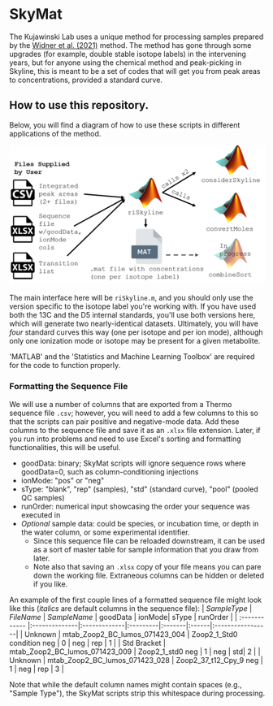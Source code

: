 # SkyMat
The Kujawinski Lab uses a unique method for processing samples prepared by the [Widner et al. (2021)](https://doi-org.libproxy.mit.edu/10.1021/acs.analchem.0c03769) method. 
The method has gone through some upgrades (for example, double stable isotope labels) in the intervening years, but for anyone using the chemical method and peak-picking in Skyline, this is meant to be a set of codes that will get you from peak areas to concentrations, provided a standard curve. 

## How to use this repository.
Below, you will find a diagram of how to use these scripts in different applications of the method.

<img src="images/flow.jpg" width="800">

The main interface here will be `riSkyline.m`, and you should only use the version specific to the isotope label you're working with. If you have used both the 13C and the D5 internal standards, you'll use both versions here, which will generate two nearly-identical datasets. Ultimately, you will have _four_ standard curves this way (one per isotope and per ion mode), although only one ionization mode or isotope may be present for a given metabolite.

'MATLAB' and the 'Statistics and Machine Learning Toolbox' are required for the code to function properly.

### Formatting the Sequence File
We will use a number of columns that are exported from a Thermo sequence file `.csv`; however, you will need to add a few columns to this so that the scripts can pair positive and negative-mode data. Add these columns to the sequence file and save it as an `.xlsx` file extension. Later, if you run into problems and need to use Excel's sorting and formatting functionalities, this will be useful.
* goodData: binary; SkyMat scripts will ignore sequence rows where goodData=0, such as column-conditioning injections
* ionMode: "pos" or "neg"
* sType: "blank", "rep" (samples), "std" (standard curve), "pool" (pooled QC samples)
* runOrder: numerical input showcasing the order your sequence was executed in
* _Optional_ sample data: could be species, or incubation time, or depth in the water column, or some experimental identifier.
  * Since this sequence file can be reloaded downstream, it can be used as a sort of master table for sample information that you draw from later. 
  * Note also that saving an `.xlsx` copy of your file means you can pare down the working file. Extraneous columns can be hidden or deleted if you like. 

An example of the first couple lines of a formatted sequence file might look like this (*italics* are default columns in the sequence file):
| *SampleType*   | *FileName*     | *SampleName*  | goodData | ionMode| sType | runOrder |
| :------------ |:--------------|:-------------|:---------|:-------|:------|:-----------------|
| Unknown       | mtab_Zoop2_BC_lumos_071423_004 | Zoop2_1_Std0 condition neg | 0 | neg | rep | 1 |
| Std Bracket   | mtab_Zoop2_BC_lumos_071423_009 | Zoop2_1_std0 neg | 1 | neg | std| 2 |
| Unknown       | mtab_Zoop2_BC_lumos_071423_028 | Zoop2_37_t12_Cpy_9 neg | 1 | neg | rep | 3 |

Note that while the default column names might contain spaces (e.g., "Sample Type"), the SkyMat scripts strip this whitespace during processing.

